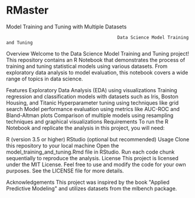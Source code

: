 # RMaster
Model Training and Tuning with Multiple Datasets

                                              Data Science Model Training and Tuning


Overview
Welcome to the Data Science Model Training and Tuning project! This repository contains an R Notebook that demonstrates the process of training and tuning statistical models using various datasets. From exploratory data analysis to model evaluation, this notebook covers a wide range of topics in data science.

Features
Exploratory Data Analysis (EDA) using visualizations
Training regression and classification models with datasets such as Iris, Boston Housing, and Titanic
Hyperparameter tuning using techniques like grid search
Model performance evaluation using metrics like AUC-ROC and Bland-Altman plots
Comparison of multiple models using resampling techniques and graphical visualizations
Requirements
To run the R Notebook and replicate the analysis in this project, you will need:

R (version 3.5 or higher)
RStudio (optional but recommended)
Usage
Clone this repository to your local machine
Open the model_training_and_tuning.Rmd file in RStudio.
Run each code chunk sequentially to reproduce the analysis.
License
This project is licensed under the MIT License. Feel free to use and modify the code for your own purposes. See the LICENSE file for more details.

Acknowledgements
This project was inspired by the book "Applied Predictive Modeling" and utilizes datasets from the mlbench package.


